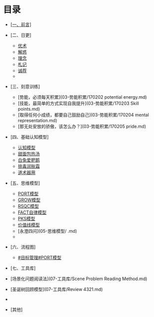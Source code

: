 # 目录

- [[一、前言]](01.md)
- [二、日更]
   - [优术](02-日更/优术.md)
   - [解惑](02-日更/解惑.md)
   - [理念](02-日更/理念.md)
   - [札记](02-日更/札记.md)
   - [诚荐](02-日更/诚荐.md)
   - 
- [三、刻意训练]
   - [势能，必须每天积累](03-势能积累/170202 potential energy.md)
   - [技能，最简单的方式实现自我提升](03-势能积累/170203 Skill points.md)
   - [取得任何小成绩，都要自己鼓励自己](03-势能积累/170204 mental representation.md)
   - [那无处安放的骄傲，该怎么办？](03-势能积累/170205 pride.md)

- [四、基础认知模型]
  - [认知模型](04-基础认知模型/RZ.md)
  - [甜面包热汤](04-基础认知模型/TMBRT.md)
  - [白兔爱肥鹅](04-基础认知模型/BTAFE.md)
  - [排毒润肤霜](04-基础认知模型/PDRFS.md)
  - [道术器用](04-基础认知模型/DSQY.md)
 
- [五、思维模型]
  - [PORT模型](05-思维模型/PORT.md)
  - [GROW模型](05-思维模型/GROW.md)
  - [RSQC模型](05-思维模型/RSQC.md)
  - [FACT自律模型](05-思维模型/FACT.md)
  - [PKS模型](05-思维模型/PKS.md)
  - [价值线模型](05-思维模型/VALUE.md)
  - [永澄四问](05-思维模型/ .md)
  - 
- [六、流程图]
  - [#目标管理#PORT模型](06-思维模型/PORT.md)

- [七、工具库]
 - [场景化问题阅读法](07-工具库/Scene Problem Reading Method.md)
 - [圣诞树回顾模型](07-工具库/Review 4321.md)
 - 
- [其他]